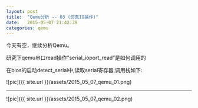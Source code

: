 ```yaml
---
layout: post
title:  "Qemu分析 -- 03 (仿真IO操作)"
date:   2015-05-07 21:42:39
categories: qemu
---
```


今天有空，继续分析Qemu。

研究下qemu串口read操作”serial_ioport_read”是如何调用的

在bios的启动detect_serial中,读取serial寄存器,调用栈如下:


![pic]({{ site.url }}/assets/2015_05_07_qemu_01.png)

<hr>

![pic]({{ site.url }}/assets/2015_05_07_qemu_02.png)
